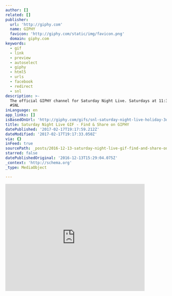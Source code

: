 ```yaml
---
author: []
related: []
publisher:
  url: 'http://giphy.com'
  name: GIPHY
  favicon: 'http://giphy.com/static/img/favicon.png'
  domain: giphy.com
keywords:
  - gif
  - link
  - preview
  - autoselect
  - giphy
  - html5
  - urls
  - facebook
  - redirect
  - snl
description: >-
  The official GIPHY channel for Saturday Night Live. Saturdays at 11:30/10:30c!
  #SNL
inLanguage: en
app_links: []
isBasedOnUrl: 'http://giphy.com/gifs/snl-saturday-night-live-holiday-3oriOef2n8Y5NDARMs'
title: Saturday Night Live GIF - Find & Share on GIPHY
datePublished: '2017-02-17T19:17:59.212Z'
dateModified: '2017-02-17T19:17:33.050Z'
via: {}
inFeed: true
sourcePath: _posts/2016-12-13-saturday-night-live-gif-find-and-share-on-giphy.md
starred: false
datePublishedOriginal: '2016-12-13T15:29:04.075Z'
_context: 'http://schema.org'
_type: MediaObject

---
```

<iframe src="http://cdn.embedly.com/widgets/media.html?src=https%3A%2F%2Fgiphy.com%2Fembed%2F3oriOef2n8Y5NDARMs%2Ftwitter%2Fiframe&amp;src_secure=1&amp;url=http%3A%2F%2Fgiphy.com%2Fgifs%2Fsnl-saturday-night-live-holiday-3oriOef2n8Y5NDARMs&amp;image=https%3A%2F%2Fmedia.giphy.com%2Fmedia%2F3oriOef2n8Y5NDARMs%2Fgiphy.gif&amp;key=b7d04c9b404c499eba89ee7072e1c4f7&amp;type=text%2Fhtml&amp;schema=giphy" width="435" height="334" scrolling="no" frameborder="0" allowfullscreen="" style=""></iframe>